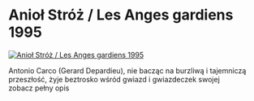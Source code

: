 Anioł Stróż / Les Anges gardiens 1995 
=============
[![Anioł Stróż / Les Anges gardiens 1995 ](http://vidos.pl/images/player.gif)](http://vidos.pl/aniol-stroz-les-anges-gardiens-1995)

 Antonio Carco (Gerard Depardieu), nie bacząc na burzliwą i tajemniczą przeszłość, żyje beztrosko wśród gwiazd i gwiazdeczek swojej zobacz pełny opis
